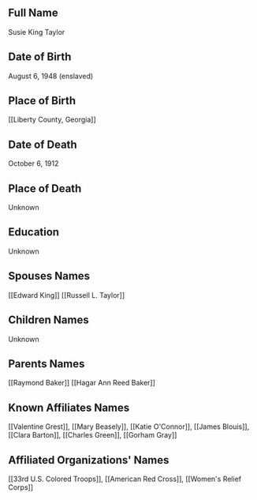 ## Full Name
Susie King Taylor

## Date of Birth
August 6, 1948 (enslaved)

## Place of Birth
[[Liberty County, Georgia]]

## Date of Death
October 6, 1912

## Place of Death
Unknown

## Education
Unknown

## Spouses Names
[[Edward King]]
[[Russell L. Taylor]]

## Children Names
Unknown

## Parents Names
[[Raymond Baker]]
[[Hagar Ann Reed Baker]]

## Known Affiliates Names
[[Valentine Grest]], [[Mary Beasely]], [[Katie O'Connor]], [[James Blouis]], [[Clara Barton]], [[Charles Green]], [[Gorham Gray]]

## Affiliated Organizations' Names
[[33rd U.S. Colored Troops]], [[American Red Cross]], [[Women's Relief Corps]]

